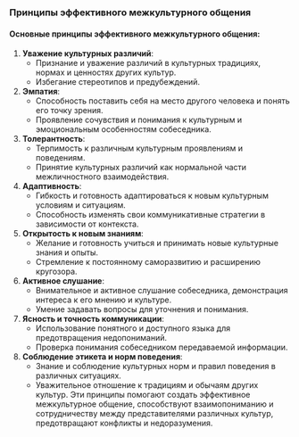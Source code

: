 ### Принципы эффективного межкультурного общения
#### Основные принципы эффективного межкультурного общения:
1. **Уважение культурных различий**:
    - Признание и уважение различий в культурных традициях, нормах и ценностях других культур.
    - Избегание стереотипов и предубеждений.
2. **Эмпатия**:
    - Способность поставить себя на место другого человека и понять его точку зрения.
    - Проявление сочувствия и понимания к культурным и эмоциональным особенностям собеседника.
3. **Толерантность**:
    - Терпимость к различным культурным проявлениям и поведениям.
    - Принятие культурных различий как нормальной части межличностного взаимодействия.
4. **Адаптивность**:
    - Гибкость и готовность адаптироваться к новым культурным условиям и ситуациям.
    - Способность изменять свои коммуникативные стратегии в зависимости от контекста.
5. **Открытость к новым знаниям**:
    - Желание и готовность учиться и принимать новые культурные знания и опыты.
    - Стремление к постоянному саморазвитию и расширению кругозора.
6. **Активное слушание**:
    - Внимательное и активное слушание собеседника, демонстрация интереса к его мнению и культуре.
    - Умение задавать вопросы для уточнения и понимания.
7. **Ясность и точность коммуникации**:
    - Использование понятного и доступного языка для предотвращения недопониманий.
    - Проверка понимания собеседником передаваемой информации.
8. **Соблюдение этикета и норм поведения**:
    - Знание и соблюдение культурных норм и правил поведения в различных ситуациях.
    - Уважительное отношение к традициям и обычаям других культур.
Эти принципы помогают создать эффективное межкультурное общение, способствуют взаимопониманию и сотрудничеству между представителями различных культур, предотвращают конфликты и недоразумения.